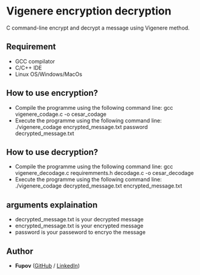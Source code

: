 # Vigenere encryption decryption
C command-line encrypt and decrypt a message using Vigenere method.

## Requirement

- GCC compilator
- C/C++ IDE
- Linux OS/Windows/MacOs

## How to use encryption?

- Compile the programme using the following command line: gcc vigenere_codage.c -o cesar_codage
- Execute the programme using the following command line: ./vigenere_codage encrypted_message.txt password decrypted_message.txt

## How to use decryption?

- Compile the programme using the following command line: gcc vigenere_decodage.c requiremments.h decodage.c -o cesar_decodage
- Execute the programme using the following command line: ./vigenere_codage decrypted_message.txt encrypted_message.txt

## arguments explaination

- decrypted_message.txt is your decrypted message
- encrypted_message.txt  is your encrypted message
- password is your passeword to encryo the message

## Author
* **Fupov** ([GitHub](https://github.com/Fupov/) / [LinkedIn](https://www.linkedin.com/in/tchich-aymane/))
